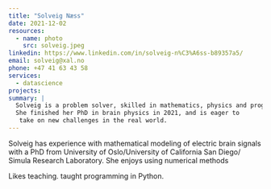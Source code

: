 ```yaml
---
title: "Solveig Næss"
date: 2021-12-02
resources:
  - name: photo
    src: solveig.jpeg
linkedin: https://www.linkedin.com/in/solveig-n%C3%A6ss-b89357a5/
email: solveig@xal.no
phone: +47 41 63 43 58
services:
  - datascience
projects:
summary: |
  Solveig is a problem solver, skilled in mathematics, physics and programming.
  She finished her PhD in brain physics in 2021, and is eager to
   take on new challenges in the real world.
---
```


Solveig has experience with mathematical modeling of electric brain signals
with a PhD from University of Oslo/University of California San Diego/
Simula Research Laboratory. She enjoys using numerical methods 


Likes teaching. taught programming in Python.
